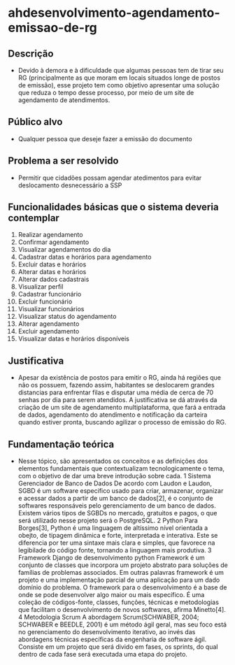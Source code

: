 # ahdesenvolvimento-agendamento-emissao-de-rg

## Descrição
-  Devido à demora e à dificuldade que algumas pessoas tem de tirar seu RG (principalmente as que moram em locais situados longe de postos de emissão), esse projeto tem como objetivo 
apresentar uma solução que reduza o tempo desse processo, por meio de um site de agendamento de atendimentos.

## Público alvo
- Qualquer pessoa que deseje fazer a emissão do documento

## Problema a ser resolvido
- Permitir que cidadões possam agendar atedimentos para evitar deslocamento desnecessário a SSP

## Funcionalidades básicas que o sistema deveria contemplar
1. Realizar agendamento
2. Confirmar agendamento
3. Visualizar agendamentos do dia
4. Cadastrar datas e horários para agendamento
5. Excluir datas e horários
6. Alterar datas e horários
7. Alterar dados cadastrais
8. Visualizar perfil
9. Cadastrar funcionário
10. Excluir funcionário
11. Visualizar funcionários
12. Visualizar status do agendamento
13. Alterar agendamento
14. Excluir agendamento
15. Visualizar datas e horários disponíveis

## Justificativa
- Apesar da existência de postos para emitir o RG, ainda há regiões que não os possuem, fazendo assim, habitantes se deslocarem grandes distancias para enfrentar filas e disputar uma média de cerca de 70 senhas por dia para serem atendidos. A justificativa se dá através da criação de um site de agendamento multiplataforma, que fará a entrada de dados, agendamento do atendimento e notificação da carteira quando estiver pronta, buscando agilizar o processo de emissão do RG.

## Fundamentação teórica
- Nesse tópico, são apresentados os conceitos e as definições dos elementos fundamentais que contextualizam tecnologicamente o tema, com o objetivo de dar uma breve introdução sobre cada.
1	Sistema Gerenciador de Banco de Dados
De acordo com Laudon e Laudon, SGBD é um software especifico usado para criar, armazenar, organizar e acessar dados a partir de um banco de dados[2], é o conjunto de softwares responsáveis pelo gerenciamento de um banco de dados. Existem vários tipos de SGBDs no mercado, gratuitos e pagos, o que será utilizado nesse projeto será o PostgreSQL.
2	Python
Para Borges[3], Python é uma linguagem de altíssimo nível orientada a obejto, de tipagem dinâmica e forte, interpretada e interativa. Este se diferencia por ter uma sintaxe mais clara e simples, que favorece na legibilade do código fonte, tornando a linguagem mais produtiva.
3	Framework Django de desenvolvimento python
Framework é um conjunto de classes que incorpora um projeto abstrato para soluções de famílias de problemas associados. Em outras palavras framework é um projeto e uma implementação parcial de uma aplicação para um dado domínio do problema. O framework para o desenvolvimento é a base de onde se pode desenvolver algo maior ou mais específico. É uma coleção de códigos-fonte, classes, funções, técnicas e metodologias que facilitam o desenvolvimento de novos softwares, afirma Minetto[4].
4	Metodologia Scrum
A abordagem Scrum(SCHWABER, 2004; SCHWABER e BEEDLE, 2001) é um método ágil geral, mas seu foco está no gerenciamento do desenvolvimento iterativo, ao invés das abordagens técnicas específicas da engenharia de software ágil. Consiste em um projeto que será divido em fases, os sprints, do qual dentro de cada fase será executada uma etapa do projeto.

